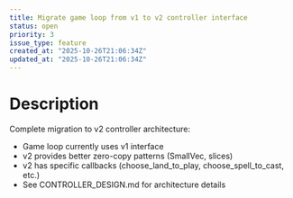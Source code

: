 ```yaml
---
title: Migrate game loop from v1 to v2 controller interface
status: open
priority: 3
issue_type: feature
created_at: "2025-10-26T21:06:34Z"
updated_at: "2025-10-26T21:06:34Z"
---
```


# Description

Complete migration to v2 controller architecture:
- Game loop currently uses v1 interface
- v2 provides better zero-copy patterns (SmallVec, slices)
- v2 has specific callbacks (choose_land_to_play, choose_spell_to_cast, etc.)
- See CONTROLLER_DESIGN.md for architecture details
